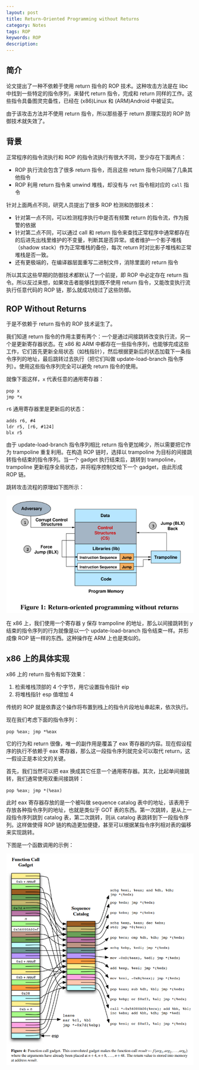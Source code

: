 ```yaml
---
layout: post
title: Return-Oriented Programming without Returns
category: Notes
tags: ROP
keywords: ROP
description:
---
```



## 简介
论文提出了一种不依赖于使用 return 指令的 ROP 技术。这种攻击方法是在 libc 中找到一些特定的指令序列，来替代 return 指令，完成和 return 同样的工作。这些指令具备图灵完备性，已经在 (x86)Linux 和 (ARM)Android 中被证实。

由于该攻击方法并不使用 return 指令，所以那些基于 return 原理实现的 ROP 防御技术就失效了。


## 背景
正常程序的指令流执行和 ROP 的指令流执行有很大不同，至少存在下面两点：
- ROP 执行流会包含了很多 return 指令，而且这些 return 指令只间隔了几条其他指令
- ROP 利用 return 指令来 unwind 堆栈，却没有与 `ret` 指令相对应的 `call` 指令

针对上面两点不同，研究人员提出了很多 ROP 检测和防御技术：
- 针对第一点不同，可以检测程序执行中是否有频繁 return 的指令流，作为报警的依据
- 针对第二点不同，可以通过 call 和 return 指令来查找正常程序中通常都存在的后进先出栈里维护的不变量，判断其是否异常。或者维护一个影子堆栈（shadow stack）作为正常堆栈的备份，每次 return 时对比影子堆栈和正常堆栈是否一致。
- 还有更极端的，在编译器层面重写二进制文件，消除里面的 return 指令

所以其实这些早期的防御技术都默认了一个前提，即 ROP 中必定存在 return 指令。所以反过来想，如果攻击者能够找到既不使用 return 指令，又能改变执行流执行任意代码的 ROP 链，那么就成功绕过了这些防御。


## ROP Without Returns
于是不依赖于 return 指令的 ROP 技术诞生了。

我们知道 return 指令的作用主要有两个：一个是通过间接跳转改变执行流，另一个是更新寄存器状态。在 x86 和 ARM 中都存在一些指令序列，也能够完成这些工作，它们首先更新全局状态（如栈指针），然后根据更新后的状态加载下一条指令序列的地址，最后跳转过去执行（把它们叫做 update-load-branch 指令序列）。使用这些指令序列完全可以避免 return 指令的使用。

就像下面这样，`x` 代表任意的通用寄存器：
```
pop x
jmp *x
```
`r6` 通用寄存器里是更新后的状态：
```
adds r6, #4
ldr r5, [r6, #124]
blx r5
```

由于 update-load-branch 指令序列相比 return 指令更加稀少，所以需要把它作为 trampoline 重复利用。在构造 ROP 链时，选择以 trampoline 为目标的间接跳转指令结束的指令序列。当一个 gadget 执行结束后，跳转到 trampoline，trampoline 更新程序全局状态，并将程序控制交给下一个 gadget，由此形成 ROP 链。

跳转攻击流程的原理如下图所示：

![](/post_pic/rop_ret.png)

在 x86 上，我们使用一个寄存器 y 保存 trampoline 的地址，那么以间接跳转到 y 结束的指令序列的行为就像是以一个 update-load-branch 指令结束一样。并形成像 ROP 链一样的东西。这种操作在 ARM 上也是类似的。


## x86 上的具体实现
x86 上的 return 指令有如下效果：
1. 检索堆栈顶部的 4 个字节，用它设置指令指针 eip
2. 将堆栈指针 esp 值增加 4

传统的 ROP 就是依靠这个操作将布置到栈上的指令片段地址串起来，依次执行。

现在我们考虑下面的指令序列：
```
pop %eax; jmp *%eax
```
它的行为和 return 很像，唯一的副作用是覆盖了 eax 寄存器的内容。现在假设程序的执行不依赖于 eax 寄存器，那么这一段指令序列就完全可以取代 return，这一假设正是本论文的关键。

首先，我们当然可以把 eax 换成其它任意一个通用寄存器。其次，比起单间接跳转，我们通常使用双重间接跳转：
```
pop %eax; jmp *(%eax)
```
此时 eax 寄存器存放的是一个被叫做 sequence catalog 表中的地址，该表用于存放各种指令序列的地址，也就是类似于 GOT 表的东西。第一次跳转，是从上一段指令序列跳到 catalog 表，第二次跳转，则从 catalog 表跳转到下一段指令序列。这样做使得 ROP 链的构造更加便捷，甚至可以根据某指令序列相对表的偏移来实现跳转。

下图是一个函数调用的示例：

![](/post_pic/function.png)
